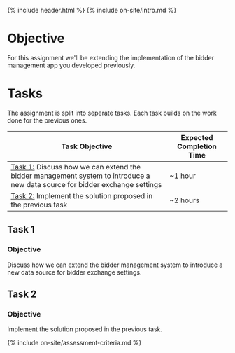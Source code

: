 {% include header.html %}
{% include on-site/intro.md %}

# Objective

For this assignment we'll be extending the implementation of the bidder management app you developed previously.

# Tasks

The assignment is split into seperate tasks. Each task builds on the work done for the previous ones.

| Task Objective | Expected Completion Time |
|---|---|
| [Task 1:](#task-1) Discuss how we can extend the bidder management system to introduce a new data source for bidder exchange settings | ~1 hour |
| [Task 2:](#task-2) Implement the solution proposed in the previous task | ~2 hours |

## Task 1

### Objective

Discuss how we can extend the bidder management system to introduce a new data source for bidder exchange settings.

## Task 2

### Objective

Implement the solution proposed in the previous task.

{% include on-site/assessment-criteria.md %}
